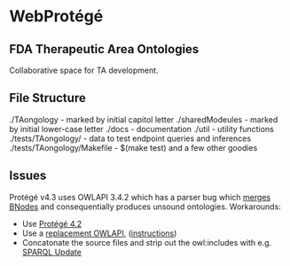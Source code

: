 WebProtégé
==========

FDA Therapeutic Area Ontologies
-------------------------------

Collaborative space for TA development.


File Structure
--------------

./TAongology - marked by initial capitol letter
./sharedModeules - marked by initial lower-case letter
./docs - documentation
./util - utility functions
./tests/TAongology/ - data to test endpoint queries and inferences
./tests/TAongology/Makefile - $(make test) and a few other goodies


Issues
------

Protégé v4.3 uses OWLAPI 3.4.2 which has a parser bug which [merges BNodes](https://mailman.stanford.edu/pipermail/protege-user/2014-February/000160.html "OWL API BNode merge bug") and consequentially produces unsound ontologies.
Workarounds:

- Use [Protégé 4.2](http://protege.cim3.net/download/old-releases/Protege%204.x/4.2/ "4.2")
- Use a [replacement OWLAPI](https://mailman.stanford.edu/pipermail/protege-user/2014-March/000169.html), ([instructions](https://mailman.stanford.edu/pipermail/protege-user/2014-March/000169.html))
- Concatonate the source files and strip out the owl:includes with e.g. [SPARQL Update](https://github.com/ericprud/FDA-TA/blob/master/tests/RenalTransplantation/Makefile#L19)